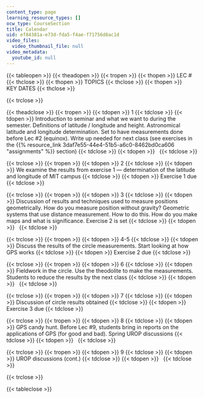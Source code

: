 ```yaml
---
content_type: page
learning_resource_types: []
ocw_type: CourseSection
title: Calendar
uid: ef84381a-e73d-fda5-f4ae-f71756d8ac1d
video_files:
  video_thumbnail_file: null
video_metadata:
  youtube_id: null
---
```


{{< tableopen >}}
{{< theadopen >}}
{{< tropen >}}
{{< thopen >}}
LEC #
{{< thclose >}}
{{< thopen >}}
TOPICS
{{< thclose >}}
{{< thopen >}}
KEY DATES
{{< thclose >}}

{{< trclose >}}

{{< theadclose >}}
{{< tropen >}}
{{< tdopen >}}
1
{{< tdclose >}}
{{< tdopen >}}
Introduction to seminar and what we want to during the semester. Definitions of latitude / longitude and height. Astronomical latitude and longitude determination. Set to have measurements done before Lec #2 (equinox). Write up needed for next class (see exercises in the {{% resource_link 3daf7e55-44e4-51b5-a6c0-8462bd0ca606 "assignments" %}} section)
{{< tdclose >}}
{{< tdopen >}}
 
{{< tdclose >}}

{{< trclose >}}
{{< tropen >}}
{{< tdopen >}}
2
{{< tdclose >}}
{{< tdopen >}}
We examine the results from exercise 1 — determination of the latitude and longitude of MIT campus
{{< tdclose >}}
{{< tdopen >}}
Exercise 1 due
{{< tdclose >}}

{{< trclose >}}
{{< tropen >}}
{{< tdopen >}}
3
{{< tdclose >}}
{{< tdopen >}}
Discussion of results and techniques used to measure positions geometrically. How do you measure position without gravity? Geometric systems that use distance measurement. How to do this. How do you make maps and what is significance. Exercise 2 is set
{{< tdclose >}}
{{< tdopen >}}
 
{{< tdclose >}}

{{< trclose >}}
{{< tropen >}}
{{< tdopen >}}
4-5
{{< tdclose >}}
{{< tdopen >}}
Discuss the results of the circle measurements. Start looking at how GPS works
{{< tdclose >}}
{{< tdopen >}}
Exercise 2 due
{{< tdclose >}}

{{< trclose >}}
{{< tropen >}}
{{< tdopen >}}
6
{{< tdclose >}}
{{< tdopen >}}
Fieldwork in the circle. Use the theodolite to make the measurements. Students to reduce the results by the next class
{{< tdclose >}}
{{< tdopen >}}
 
{{< tdclose >}}

{{< trclose >}}
{{< tropen >}}
{{< tdopen >}}
7
{{< tdclose >}}
{{< tdopen >}}
Discussion of circle results obtained
{{< tdclose >}}
{{< tdopen >}}
Exercise 3 due
{{< tdclose >}}

{{< trclose >}}
{{< tropen >}}
{{< tdopen >}}
8
{{< tdclose >}}
{{< tdopen >}}
GPS candy hunt. Before Lec #9, students bring in reports on the applications of GPS (for good and bad). Spring UROP discussions
{{< tdclose >}}
{{< tdopen >}}
 
{{< tdclose >}}

{{< trclose >}}
{{< tropen >}}
{{< tdopen >}}
9
{{< tdclose >}}
{{< tdopen >}}
UROP discussions (cont.)
{{< tdclose >}}
{{< tdopen >}}
 
{{< tdclose >}}

{{< trclose >}}

{{< tableclose >}}